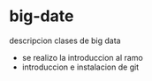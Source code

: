 # big-date

descripcion
clases de big data 
- se realizo la introduccion al ramo
- introduccion e instalacion de git